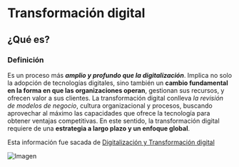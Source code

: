 # Transformación digital
## ¿Qué es?

### Definición
Es un proceso más ***amplio y profundo que la digitalización***. Implica no solo la adopción de tecnologías digitales, sino también un **cambio fundamental en la forma en que las organizaciones operan**, gestionan sus recursos, y ofrecen valor a sus clientes. 
La transformación digital conlleva _la revisión de modelos de negocio_, cultura organizacional y procesos, buscando aprovechar al máximo las capacidades que ofrece la tecnología para obtener ventajas competitivas. 
En este sentido, la transformación digital requiere de una **estrategia a largo plazo y un enfoque global**.

Esta información fue sacada de [Digitalización y Transformación digital](https://ies-rafael-alberti.github.io/digitalizacion-gs/docs/glosario/digitalizacion/#definiciones)

![Imagen](https://cdn.prod.website-files.com/5f5a53e153805db840dae2db/64e795c63bd4fec4889773c6_transformacion-digital.jpg)
